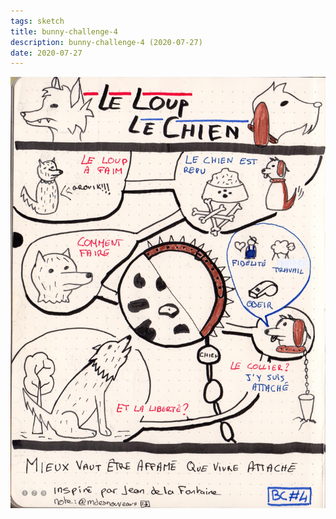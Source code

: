 ```yaml
---
tags: sketch
title: bunny-challenge-4
description: bunny-challenge-4 (2020-07-27)
date: 2020-07-27
---
```


![](23_bunny-challenge-4_2020-07-27.jpeg) 
